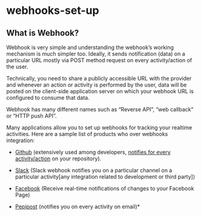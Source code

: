 # webhooks-set-up

## What is Webhook?
 
Webhook is very simple and understanding the webhook’s working mechanism is much simpler too. Ideally, it sends notification (data) on a particular URL mostly via POST method request on every activity/action of the user.

Technically, you need to share a publicly accessible URL with the provider and whenever an action or activity is performed by the user, data will be posted on the client-side application server on which your webhook URL is configured to consume that data.

Webhook has many different names such as “Reverse API”, “web callback” or “HTTP push API”. 

Many applications allow you to set up webhooks for tracking your realtime activities. Here are a sample list of products who over webhooks integration:

* [Github](github.com) (extensively used among developers, [notifies for every activity/action](https://developer.github.com/webhooks/) on your repository).

* [Slack](slack.com) (Slack webhook notifies you on a particular channel on a particular activity[any integration related to development or third party])

* [Facebook]() (Receive real-time notifications of changes to your Facebook Page)

* [Pepipost]() (notifies you on every activity on email)* 
